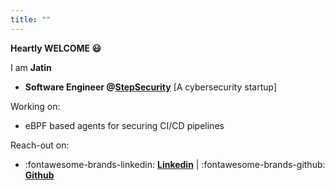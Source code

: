 ```yaml
---
title: ""
---
```



__Heartly WELCOME :smiley:__


I am  __Jatin__

- __Software Engineer @[StepSecurity](https://www.stepsecurity.io)__ [A cybersecurity startup]

Working on:

- eBPF based agents for securing CI/CD pipelines


Reach-out on:

- :fontawesome-brands-linkedin: [__Linkedin__](https://www.linkedin.com/in/jatin-kumar-0a3755168/) | :fontawesome-brands-github: [__Github__](https://github.com/h0x0er/) 


